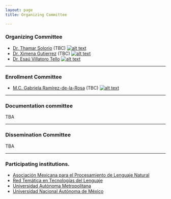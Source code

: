 ```yaml
---
layout: page
title: Organizing Committee

---
```

<!-- icons without padding -->

[1.2]: http://i.imgur.com/wWzX9uB.png (twitter icon without padding)

<!-- links to your social media accounts -->
<!-- update these accordingly -->

[1]: https://twitter.com/thamar_solorio
[2]: https://twitter.com/XimGutierrez
[3]: http://twitter.com/EsauVT
[4]: https://twitter.com/cafe_con_pan

### Organizing Committee
* [Dr. Thamar Solorio](http://solorio.uh.edu/) (TBC) [![alt text][1.2]][1]
* [Dr. Ximena Gutierrez](https://www.spur.uzh.ch/en/aboutus/Personen/staff/postdocs/Ximena-Gutierrez-Vasques.html) (TBC) [![alt text][1.2]][2]
* [Dr. Esaú Villatoro Tello](http://ccd.cua.uam.mx/~evillatoro) [![alt text][1.2]][3]

----------
### Enrollment Committee
* [M.C. Gabriela Ramírez-de-la-Rosa](https://gabyrr.github.io/) (TBC) [![alt text][1.2]][4]

----------
### Documentation committee
TBA

----------
### Dissemination Committee
TBA

----------
### Participating institutions.
* [Asociación Mexicana para el Procesamiento de Lenguaje Natural](http://ampln.mx/)
* [Red Temática en Tecnologías del Lenguaje](http://ltl.inaoep.mx/RedTTL)
* [Universidad Autónoma Metropolitana](http://www.uam.mx/)
* [Universidad Nacional Autónoma de México](http://www.unam.mx/)
